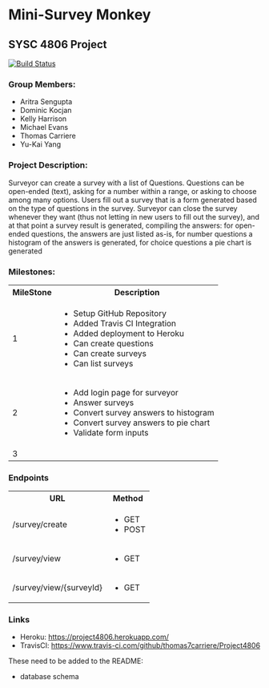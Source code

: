 <H1>Mini-Survey Monkey</H1>
<H2> SYSC 4806 Project</H2>

[![Build Status](https://www.travis-ci.com/thomas7carriere/Project4806.svg?branch=master)](https://www.travis-ci.com/thomas7carriere/Project4806)

<H3>Group Members:</H3>

 - Aritra Sengupta
 - Dominic Kocjan
 - Kelly Harrison
 - Michael Evans
 - Thomas Carriere
 - Yu-Kai Yang

<H3>Project Description:</H3>
Surveyor can create a survey with a list of Questions. Questions can be open-ended (text), asking for a number within a range, or asking to choose among many options.  Users fill out a survey that is a form generated based on the type of questions in the survey. Surveyor can close the survey whenever they want (thus not letting in new users to fill out the survey), and at that point a survey result is generated, compiling the answers: for open-ended questions, the answers are just listed as-is, for number questions a histogram of the answers is generated, for choice questions a pie chart is generated

<H3>Milestones:</H3>

<table>
	<tr>
		<th>MileStone</th>
		<th>Description</th>
	</tr>
	<tr>
		<td>1</td>
		<td>
			<ul>
				<li>Setup GitHub Repository</li>
				<li>Added Travis CI Integration</li>
				<li>Added deployment to Heroku</li>
				<li>Can create questions</li>
				<li>Can create surveys</li>
				<li>Can list surveys</li>
			</ul>
		</td>
	</tr>
	<tr>
		<td>2</td>
		<td>
			<ul>
				<li>Add login page for surveyor</li>
				<li>Answer surveys</li>
				<li>Convert survey answers to histogram</li>
				<li>Convert survey answers to pie chart</li>
				<li>Validate form inputs</li>
			</ul>
		</td>
	</tr>
	<tr>
		<td>3</td>
		<td></td>
	</tr>
</table>

<H3>Endpoints</H3>

<table>
	<tr>
		<th>URL</th>
		<th>Method</th>
	</tr>
	<tr>
		<td>/survey/create</td>
		<td>
			<ul>
				<li>GET</li>
				<li>POST</li>
			</ul>
		</td>
	</tr>
	<tr>
		<td>/survey/view</td>
		<td>
			<ul>
			    <li>GET</li>
			</ul>
		</td>
	</tr>
    <tr>
        <td>/survey/view/{surveyId}</td>
        <td>
            <ul>
                <li>GET</li>
            </ul>
        </td>
    </tr>
</table>

<H3>Links</H3>

- Heroku: https://project4806.herokuapp.com/
- TravisCI: https://www.travis-ci.com/github/thomas7carriere/Project4806
  
These need to be added to the README:
- database schema 

